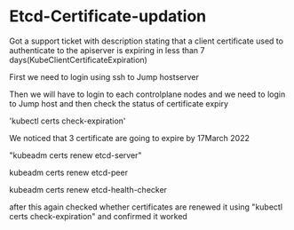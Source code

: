 # Etcd-Certificate-updation #



Got a support ticket with description stating that a client certificate used to authenticate to the apiserver is expiring in less than 7 days(KubeClientCertificateExpiration)

First we need to login using ssh to Jump hostserver

Then we will have to login to each controlplane nodes and we need to login to Jump host and then check the status of certificate expiry


'kubectl certs check-expiration'

We noticed that 3 certificate are going to expire by 17March 2022


"kubeadm certs renew  etcd-server"

kubeadm certs renew  etcd-peer

kubeadm certs renew  etcd-health-checker

after this again checked whether certificates are renewed it using "kubectl certs check-expiration"  and confirmed it worked
